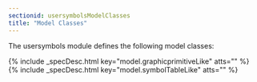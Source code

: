 ```yaml
---
sectionid: usersymbolsModelClasses
title: "Model Classes"
---
```




The usersymbols module defines the following model classes:



{% include _specDesc.html key="model.graphicprimitiveLike" atts="" %}
{% include _specDesc.html key="model.symbolTableLike" atts="" %}



